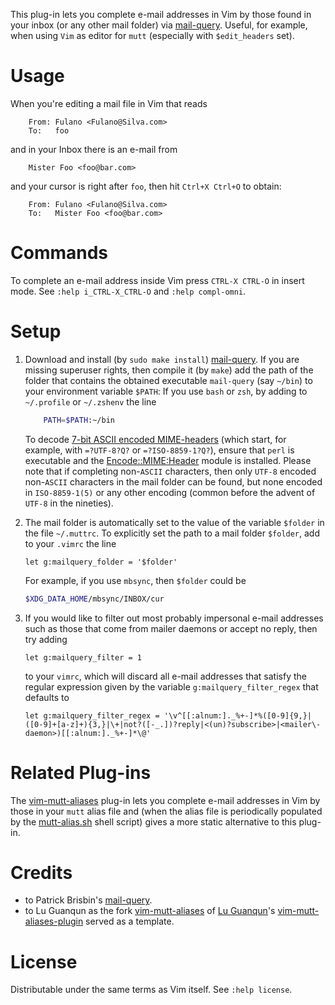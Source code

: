 This plug-in lets you complete e-mail addresses in Vim by those found in your inbox (or any other mail folder) via [mail-query](https://github.com/pbrisbin/mail-query).
Useful, for example, when using `Vim` as editor for `mutt` (especially with `$edit_headers` set).

# Usage

When you're editing a mail file in Vim that reads
```mail
    From: Fulano <Fulano@Silva.com>
    To:   foo
```
and in your Inbox there is an e-mail from
```mail
    Mister Foo <foo@bar.com>
```
and your cursor is right after `foo`, then hit `Ctrl+X Ctrl+O` to obtain:
```mail
    From: Fulano <Fulano@Silva.com>
    To:   Mister Foo <foo@bar.com>
```

# Commands

To complete an e-mail address inside Vim press `CTRL-X CTRL-O` in insert
mode. See `:help i_CTRL-X_CTRL-O` and `:help compl-omni`.

# Setup

1. Download and install (by `sudo make install`) [mail-query](https://github.com/pbrisbin/mail-query).
    If you are missing superuser rights, then compile it (by `make`) add the path of the folder that contains the obtained executable `mail-query` (say `~/bin`) to your environment variable `$PATH`:
    If you use `bash` or `zsh`, by adding to `~/.profile` or `~/.zshenv` the line

    ```sh
        PATH=$PATH:~/bin
    ```
    
    To decode [7-bit ASCII encoded MIME-headers](https://tools.ietf.org/html/rfc2047) (which start, for example, with `=?UTF-8?Q?` or `=?ISO-8859-1?Q?`), ensure that `perl` is executable and the [Encode::MIME:Header](https://perldoc.perl.org/Encode/MIME/Header.html) module is installed.
    Please note that if completing non-`ASCII` characters, then only `UTF-8` encoded non-`ASCII` characters in the mail folder can be found, but none encoded in `ISO-8859-1(5)` or any other encoding (common before the advent of `UTF-8` in the nineties).

2. The mail folder is automatically set to the value of the variable `$folder` in the file `~/.muttrc`.
    To explicitly set the path to a mail folder `$folder`, add to your `.vimrc` the line

    ```vim
    let g:mailquery_folder = '$folder'
    ```

    For example, if you use `mbsync`, then `$folder` could be

    ```sh
    $XDG_DATA_HOME/mbsync/INBOX/cur
    ```

3. If you would like to filter out most probably impersonal e-mail addresses such as those that come from mailer daemons or accept no reply, then try adding

    ```vim
    let g:mailquery_filter = 1
    ```

    to your `vimrc`, which will discard all e-mail addresses that satisfy the regular expression given by the variable `g:mailquery_filter_regex` that defaults to

    ```vim
    let g:mailquery_filter_regex = '\v^[[:alnum:]._%+-]*%([0-9]{9,}|([0-9]+[a-z]+){3,}|\+|not?([-_.])?reply|<(un)?subscribe>|<mailer\-daemon>)[[:alnum:]._%+-]*\@'
    ```

# Related Plug-ins

The [vim-mutt-aliases](https://github.com/Konfekt/vim-mutt-aliases) plug-in lets you complete e-mail addresses in Vim by those in your `mutt` alias file and (when the alias file is periodically populated by the [mutt-alias.sh](https://github.com/Konfekt/mutt-alias.sh) shell script) gives a more static alternative to this plug-in.

# Credits

- to Patrick Brisbin's [mail-query](https://github.com/pbrisbin/mail-query).
- to Lu Guanqun as the fork [vim-mutt-aliases](https://github.com/Konfekt/vim-mutt-aliases) of [Lu Guanqun](mailto:guanqun.lu@gmail.com)'s [vim-mutt-aliases-plugin](https://github.com/guanqun/vim-mutt-aliases-plugin/tree/063a7bdd0d852a118253278721f74a053776135d) served as a template.

# License

Distributable under the same terms as Vim itself.  See `:help license`.

